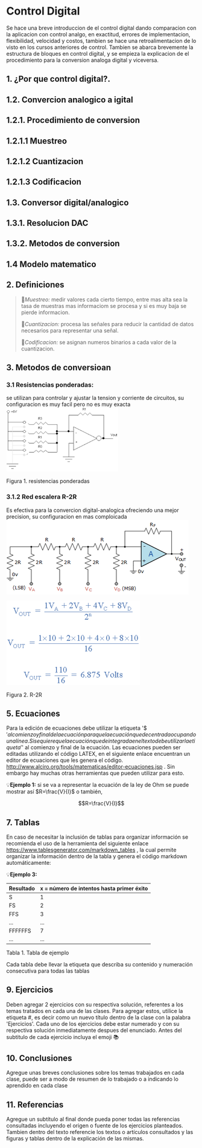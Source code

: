 # Control Digital
Se hace una breve introduccion de  el control digital dando comparacion con la aplicacion con control analgo, en exactitud, errores de implementacion, flexibilidad, velocidad y costos, tambien se hace una retroalimentacion de lo visto en los cursos anteriores de control. Tambien se abarca brevemente la estructura de bloques en control digital, y se empieza la explicacion de el procedimiento para la conversion analoga digital y viceversa.
## 1. ¿Por que control digital?.
## 1.2. Convercion analogico a igital
## 1.2.1. Procedimiento de conversion
## 1.2.1.1 Muestreo
## 1.2.1.2 Cuantizacion
## 1.2.1.3 Codificacion
## 1.3. Conversor digital/analogico
## 1.3.1. Resolucion DAC
## 1.3.2. Metodos de conversion
## 1.4 Modelo matematico

## 2. Definiciones
>🔑*Muestreo:* medir valores cada cierto tiempo, entre mas alta sea la tasa de muestras mas informaciom se procesa y si es muy baja se pierde informacion.
>
>🔑*Cuantizacion:* procesa las señales para reducir la cantidad de datos necesarios para representar una señal.
>
>🔑*Codificacion:* se asignan numeros binarios a cada valor de la cuantizacion.


## 3. Metodos de conversioan
### 3.1 Resistencias ponderadas:
se utilizan para controlar y ajustar la tension y corriente de circuitos, su configuracion es muy facil pero no es muy exacta
 ![](images/plantilla/rp.png)

Figura 1. resistencias ponderadas
### 3.1.2 Red escalera R-2R
Es  efectiva para la convercion digital-analogica ofreciendo una mejor precision, su configuracion en mas comploicada
 ![](images/plantilla/rr.gif)


 ![](images/plantilla/rr1.gif)

Figura 2. R-2R

## 5. Ecuaciones
Para la edición de ecuaciones debe utilizar la etiqueta '$$' al comienzo y final de la ecuación para que la ecuación quede centrada ocupando una línea. Si se quiere que la ecuación quede integrada en el texto debe utilizar la etiqueta '$' al comienzo y final de la ecuación. Las ecuaciones pueden ser editadas utilizando el código LATEX, en el siguiente enlace encuentran un editor de ecuaciones que les genera el código. http://www.alciro.org/tools/matematicas/editor-ecuaciones.jsp . Sin embargo hay muchas otras herramientas que pueden utilizar para esto.

💡**Ejemplo 1:** si se va a representar la ecuación de la ley de Ohm se puede mostrar así $R=\frac{V}{I}$ o también,

$$R=\frac{V}{I}$$

## 7. Tablas
En caso de necesitar la inclusión de tablas para organizar información se recomienda el uso de la herramienta del siguiente enlace https://www.tablesgenerator.com/markdown_tables , la cual permite organizar la información dentro de la tabla y genera el código markdown automáticamente:

💡**Ejemplo 3:** 

| **Resultado** | **x = número de intentos hasta primer éxito** |
|---------------|-----------------------------------------------|
|       S       |                       1                       |
|       FS      |                       2                       |
|      FFS      |                       3                       |
|      ...      |                      ...                      |
|    FFFFFFS    |                       7                       |
|      ...      |                      ...                      |

Tabla 1. Tabla de ejemplo

Cada tabla debe llevar la etiqueta que describa su contenido y numeración consecutiva para todas las tablas


## 9. Ejercicios
Deben agregar 2 ejercicios con su respectiva solución, referentes a los temas tratados en cada una de las clases. Para agregar estos, utilice la etiqueta #, es decir como un nuevo título dentro de la clase con la palabra 'Ejercicios'. Cada uno de los ejercicios debe estar numerado y con su respectiva solución inmediatamente despues del enunciado. Antes del subtitulo de cada ejercicio incluya el emoji 📚

## 10. Conclusiones
Agregue unas breves conclusiones sobre los temas trabajados en cada clase, puede ser a modo de resumen de lo trabajado o a indicando lo aprendido en cada clase

## 11. Referencias
Agregue un subtítulo al final donde pueda poner todas las referencias consultadas incluyendo el origen o fuente de los ejercicios planteados. Tambien dentro del texto referencie los textos o artículos consultados y las figuras y tablas dentro de la explicación de las mismas.
